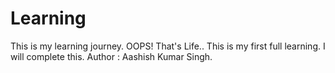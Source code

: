 # Learning
This is my learning journey. OOPS! That's Life..
This is my first full learning.
I will complete this.
Author : Aashish Kumar Singh.

